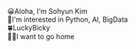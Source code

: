 😀Aloha, I'm Sohyun Kim <br>
🥕I'm interested in Python, AI, BigData <br>
🍀LuckyBicky <br>
😶‍🌫️I want to go home 